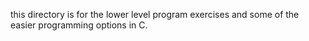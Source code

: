 this directory is for the lower level program exercises and some
of the easier programming options in C.
